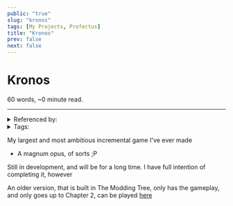 ```yaml
---
public: "true"
slug: "kronos"
tags: [My Projects, Profectus]
title: "Kronos"
prev: false
next: false
---
```

<script setup>
import { data } from '../../git.data.ts';
import { useData } from 'vitepress';
const pageData = useData();
</script>
<h1 class="p-name">Kronos</h1>
<p>60 words, ~0 minute read. <span v-html="data[`site/${pageData.page.value.relativePath}`]" /></p>
<hr/>

<details><summary>Referenced by:</summary><a href="/now/index">/now</a><a href="/garden/v-ecs/index.md">V-ecs</a></details>

<details><summary>Tags:</summary><a href="/garden/my-projects/index.md">My Projects</a><a href="/garden/profectus/index.md">Profectus</a></details>

My largest and most ambitious incremental game I've ever made
- A magnum opus, of sorts ;P

Still in development, and will be for a long time. I have full intention of completing it, however

An older version, that is built in The Modding Tree, only has the gameplay, and only goes up to Chapter 2, can be played [here](https://thepaperpilot.org/kronos/)
